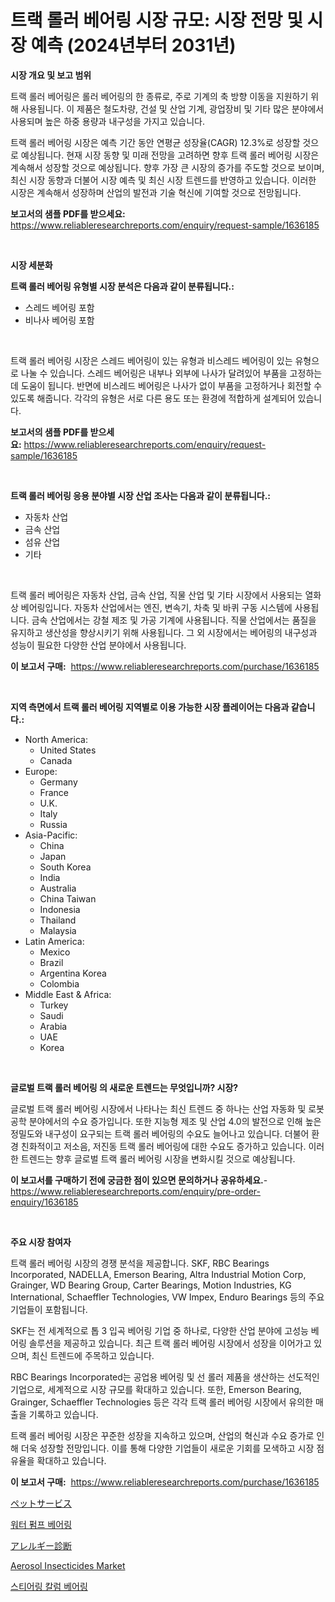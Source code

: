<p><h1>트랙 롤러 베어링 시장 규모: 시장 전망 및 시장 예측 (2024년부터 2031년)</h1></p><p><strong>시장 개요 및 보고 범위</strong></p>
<p><p>트랙 롤러 베어링은 롤러 베어링의 한 종류로, 주로 기계의 축 방향 이동을 지원하기 위해 사용됩니다. 이 제품은 철도차량, 건설 및 산업 기계, 광업장비 및 기타 많은 분야에서 사용되며 높은 하중 용량과 내구성을 가지고 있습니다.</p><p>트랙 롤러 베어링 시장은 예측 기간 동안 연평균 성장율(CAGR) 12.3%로 성장할 것으로 예상됩니다. 현재 시장 동향 및 미래 전망을 고려하면 향후 트랙 롤러 베어링 시장은 계속해서 성장할 것으로 예상됩니다. 향후 가장 큰 시장의 증가를 주도할 것으로 보이며, 최신 시장 동향과 더불어 시장 예측 및 최신 시장 트렌드를 반영하고 있습니다. 이러한 시장은 계속해서 성장하며 산업의 발전과 기술 혁신에 기여할 것으로 전망됩니다.</p></p>
<p><strong>보고서의 샘플 PDF를 받으세요:</strong> <a href="https://www.reliableresearchreports.com/enquiry/request-sample/1636185">https://www.reliableresearchreports.com/enquiry/request-sample/1636185</a></p>
<p>&nbsp;</p>
<p><strong>시장 세분화</strong></p>
<p><strong>트랙 롤러 베어링 유형별 시장 분석은 다음과 같이 분류됩니다.:</strong></p>
<p><ul><li>스레드 베어링 포함</li><li>비나사 베어링 포함</li></ul></p>
<p>&nbsp;</p>
<p><p>트랙 롤러 베어링 시장은 스레드 베어링이 있는 유형과 비스레드 베어링이 있는 유형으로 나눌 수 있습니다. 스레드 베어링은 내부나 외부에 나사가 달려있어 부품을 고정하는 데 도움이 됩니다. 반면에 비스레드 베어링은 나사가 없이 부품을 고정하거나 회전할 수 있도록 해줍니다. 각각의 유형은 서로 다른 용도 또는 환경에 적합하게 설계되어 있습니다.</p></p>
<p><strong>보고서의 샘플 PDF를 받으세요:</strong>&nbsp;<a href="https://www.reliableresearchreports.com/enquiry/request-sample/1636185">https://www.reliableresearchreports.com/enquiry/request-sample/1636185</a></p>
<p>&nbsp;</p>
<p><strong> 트랙 롤러 베어링 응용 분야별 시장 산업 조사는 다음과 같이 분류됩니다.:</strong></p>
<p><ul><li>자동차 산업</li><li>금속 산업</li><li>섬유 산업</li><li>기타</li></ul></p>
<p>&nbsp;</p>
<p><p>트랙 롤러 베어링은 자동차 산업, 금속 산업, 직물 산업 및 기타 시장에서 사용되는 열화상 베어링입니다. 자동차 산업에서는 엔진, 변속기, 차축 및 바퀴 구동 시스템에 사용됩니다. 금속 산업에서는 강철 제조 및 가공 기계에 사용됩니다. 직물 산업에서는 품질을 유지하고 생산성을 향상시키기 위해 사용됩니다. 그 외 시장에서는 베어링의 내구성과 성능이 필요한 다양한 산업 분야에서 사용됩니다.</p></p>
<p><strong>이 보고서 구매:</strong>&nbsp; <a href="https://www.reliableresearchreports.com/purchase/1636185">https://www.reliableresearchreports.com/purchase/1636185</a></p>
<p>&nbsp;</p>
<p><strong>지역 측면에서 트랙 롤러 베어링 지역별로 이용 가능한 시장 플레이어는 다음과 같습니다.:</strong></p>
<p><ul>
    <li>
        North America:
        <ul>
            <li>United States</li>
            <li>Canada</li>
        </ul>
    </li>
    <li>
        Europe:
        <ul>
            <li>Germany</li>
            <li>France</li>
            <li>U.K.</li>
            <li>Italy</li>
            <li>Russia</li>
        </ul>
    </li>
    <li>
        Asia-Pacific:
        <ul>
            <li>China</li>
            <li>Japan</li>
            <li>South Korea</li>
            <li>India</li>
            <li>Australia</li>
            <li>China Taiwan</li>
            <li>Indonesia</li>
            <li>Thailand</li>
            <li>Malaysia</li>
        </ul>
    </li>
    <li>
        Latin America:
        <ul>
            <li>Mexico</li>
            <li>Brazil</li>
            <li>Argentina Korea</li>
            <li>Colombia</li>
        </ul>
    </li>
    <li>
        Middle East & Africa:
        <ul>
            <li>Turkey</li>
            <li>Saudi</li>
            <li>Arabia</li>
            <li>UAE</li>
            <li>Korea</li>
        </ul>
    </li>
    </ul></p>
<p>&nbsp;</p>
<p><strong>글로벌 트랙 롤러 베어링 의 새로운 트렌드는 무엇입니까? 시장?</strong></p>
<p><p>글로벌 트랙 롤러 베어링 시장에서 나타나는 최신 트렌드 중 하나는 산업 자동화 및 로봇공학 분야에서의 수요 증가입니다. 또한 지능형 제조 및 산업 4.0의 발전으로 인해 높은 정밀도와 내구성이 요구되는 트랙 롤러 베어링의 수요도 늘어나고 있습니다. 더불어 환경 친화적이고 저소음, 저진동 트랙 롤러 베어링에 대한 수요도 증가하고 있습니다. 이러한 트렌드는 향후 글로벌 트랙 롤러 베어링 시장을 변화시킬 것으로 예상됩니다.</p></p>
<p><strong>이 보고서를 구매하기 전에 궁금한 점이 있으면 문의하거나 공유하세요.</strong>- <a href="https://www.reliableresearchreports.com/enquiry/pre-order-enquiry/1636185">https://www.reliableresearchreports.com/enquiry/pre-order-enquiry/1636185</a></p>
<p>&nbsp;</p>
<p><strong>주요 시장 참여자</strong></p>
<p><p>트랙 롤러 베어링 시장의 경쟁 분석을 제공합니다. SKF, RBC Bearings Incorporated, NADELLA, Emerson Bearing, Altra Industrial Motion Corp, Grainger, WD Bearing Group, Carter Bearings, Motion Industries, KG International, Schaeffler Technologies, VW Impex, Enduro Bearings 등의 주요 기업들이 포함됩니다.</p><p>SKF는 전 세계적으로 톱 3 입곡 베어링 기업 중 하나로, 다양한 산업 분야에 고성능 베어링 솔루션을 제공하고 있습니다. 최근 트랙 롤러 베어링 시장에서 성장을 이어가고 있으며, 최신 트렌드에 주목하고 있습니다.</p><p>RBC Bearings Incorporated는 공업용 베어링 및 선 롤러 제품을 생산하는 선도적인 기업으로, 세계적으로 시장 규모를 확대하고 있습니다. 또한, Emerson Bearing, Grainger, Schaeffler Technologies 등은 각각 트랙 롤러 베어링 시장에서 유의한 매출을 기록하고 있습니다.</p><p>트랙 롤러 베어링 시장은 꾸준한 성장을 지속하고 있으며, 산업의 혁신과 수요 증가로 인해 더욱 성장할 전망입니다. 이를 통해 다양한 기업들이 새로운 기회를 모색하고 시장 점유율을 확대하고 있습니다.</p></p>
<p><strong>이 보고서 구매:</strong>&nbsp;&nbsp;<a href="https://www.reliableresearchreports.com/purchase/1636185">https://www.reliableresearchreports.com/purchase/1636185</a></p>
<p><p><a href="https://medium.com/@evekerluke2023/%E3%83%9A%E3%83%83%E3%83%88%E3%82%B5%E3%83%BC%E3%83%93%E3%82%B9%E5%B8%82%E5%A0%B4%E3%81%AE%E8%A6%8F%E6%A8%A1%E3%81%A8%E5%B8%82%E5%A0%B4%E5%8B%95%E5%90%91-%E5%AE%8C%E5%85%A8%E3%81%AA%E6%A5%AD%E7%95%8C%E6%A6%82%E8%A6%81-2024%E5%B9%B4%E3%81%8B%E3%82%892031%E5%B9%B4-6429bf55a42c">ペットサービス</a></p><p><a href="https://github.com/TobyKub4685/Market-Research-Report-List-1/blob/main/39712567648.md">워터 펌프 베어링</a></p><p><a href="https://medium.com/@chloekessler01/%E3%82%A2%E3%83%AC%E3%83%AB%E3%82%AE%E3%83%BC%E3%82%B8%E3%83%A3%E3%82%A4%E3%82%A2%E3%83%8E%E3%82%B9%E3%83%86%E3%82%A3%E3%83%83%E3%82%AF%E3%82%B9%E5%B8%82%E5%A0%B4%E8%A6%8F%E6%A8%A1%E3%81%A8%E5%B8%82%E5%A0%B4%E3%83%88%E3%83%AC%E3%83%B3%E3%83%89-%E5%AE%8C%E5%85%A8%E3%81%AA%E6%A5%AD%E7%95%8C%E6%A6%82%E8%A6%81-2024%E5%B9%B4%E3%81%8B%E3%82%892031%E5%B9%B4-9ea8bb89a013">アレルギー診断</a></p><p><a href="https://issuu.com/reportprime-2/docs/aerosol-insecticides-market-size-2030.pptx">Aerosol Insecticides Market</a></p><p><a href="https://github.com/mpodehpw07370073/Market-Research-Report-List-1/blob/main/34725657647.md">스티어링 칼럼 베어링</a></p></p>
